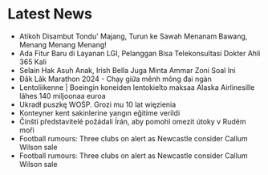 # Latest News
-  Atikoh Disambut Tondu' Majang, Turun ke Sawah Menanam Bawang, Menang Menang Menang!
-  Ada Fitur Baru di Layanan LGI, Pelanggan Bisa Telekonsultasi Dokter Ahli 365 Kali
-  Selain Hak Asuh Anak, Irish Bella Juga Minta Ammar Zoni Soal Ini
-  Đăk Lăk Marathon 2024 - Chạy giữa mênh mông đại ngàn
-  Lentoliikenne | Boeingin koneiden lentokielto maksaa Alaska Airlinesille lähes 140 miljoonaa euroa
-  Ukradł puszkę WOŚP. Grozi mu 10 lat więzienia
-  Konteyner kent sakinlerine yangın eğitime verildi
-  Čínští představitelé požádali Írán, aby pomohl omezit útoky v Rudém moři
-  Football rumours: Three clubs on alert as Newcastle consider Callum Wilson sale
-  Football rumours: Three clubs on alert as Newcastle consider Callum Wilson sale
